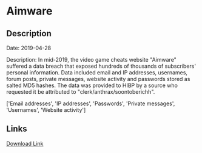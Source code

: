 # Aimware

## Description

Date: 2019-04-28

Description:
In mid-2019, the video game cheats website &quot;Aimware&quot; suffered a data breach that exposed hundreds of thousands of subscribers' personal information. Data included email and IP addresses, usernames, forum posts, private messages, website activity and passwords stored as salted MD5 hashes. The data was provided to HIBP by a source who requested it be attributed to &quot;clerk/anthrax/soontoberichh&quot;.


['Email addresses', 'IP addresses', 'Passwords', 'Private messages', 'Usernames', 'Website activity']

## Links

[Download Link](https://link-to.net/1229997/934.1611317646306/dynamic/?r=aHR0cHM6Ly93d3cubWVkaWFmaXJlLmNvbS92aWV3LzZ0SExIc0FldWtXbHMzdi9haW13YXJlLm5ldC9maWxl)